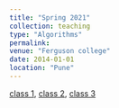 ```yaml
---
title: "Spring 2021"
collection: teaching
type: "Algorithms"
permalink: 
venue: "Ferguson college"
date: 2014-01-01
location: "Pune"
---
```


[class 1](https://drive.google.com/file/d/17K-g2prvcLYo9aTPvD1SWx2XiC2L6SHq/view?usp=sharing), [class 2](https://drive.google.com/file/d/1oHrgDs47qOGiY_k7Jg44mQpTeG3u89HM/view?usp=sharing), [class 3](https://drive.google.com/file/d/1h7BZIHPQekgrOOLO0tSHc-ehyGiaa23P/view?usp=sharing)

